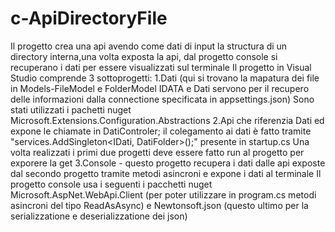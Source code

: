 # c-ApiDirectoryFile
Il progetto crea una api avendo come dati di input la structura di un directory interna,una volta exposta la api, dal progetto console si recuperano 
i dati per essere visualizzati sul terminale
Il progetto in Visual Studio comprende 3 sottoprogetti:
1.Dati (qui si trovano la mapatura dei file in Models-FileModel e FolderModel
 IDATA e Dati servono per il recupero delle informazioni dalla connectione specificata in appsettings.json)
 Sono stati utilizzati i pachetti nuget Microsoft.Extensions.Configuration.Abstractions 
 2.Api che riferenzia Dati ed expone le chiamate in DatiControler; il colegamento ai dati è fatto tramite "services.AddSingleton<IDati, DatiFolder>();" 
 presente in startup.cs
 Una volta realizzati i primi due progetti deve essere fatto run al progetto per exporere la get
 3.Console - questo progetto recupera i dati dalle api exposte dal secondo progetto tramite metodi asincroni e expone i dati al terminale
 Il progetto console usa i seguenti i pacchetti nuget Microsoft.AspNet.WebApi.Client (per poter utilizzare in program.cs metodi asincroni del tipo ReadAsAsync) e Newtonsoft.json (questo ultimo per la serializzatione e deserializzatione dei json)
 
 
